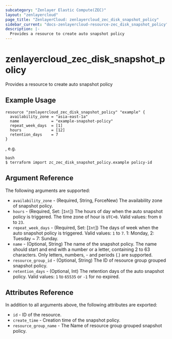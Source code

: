 ```yaml
---
subcategory: "Zenlayer Elastic Compute(ZEC)"
layout: "zenlayercloud"
page_title: "ZenlayerCloud: zenlayercloud_zec_disk_snapshot_policy"
sidebar_current: "docs-zenlayercloud-resource-zec_disk_snapshot_policy"
description: |-
  Provides a resource to create auto snapshot policy
---
```


# zenlayercloud_zec_disk_snapshot_policy

Provides a resource to create auto snapshot policy

## Example Usage

```hcl
resource "zenlayercloud_zec_disk_snapshot_policy" "example" {
  availability_zone = "asia-east-1a"
  name              = "example-snapshot-policy"
  repeat_week_days  = [1]
  hours             = [12]
  retention_days    = 7
}
```

, e.g.

```hcl
bash
$ terraform import zc_zec_disk_snapshot_policy.example policy-id
```

## Argument Reference

The following arguments are supported:

* `availability_zone` - (Required, String, ForceNew) The availability zone of snapshot policy.
* `hours` - (Required, Set: [`Int`]) The hours of day when the auto snapshot policy is triggered. The time zone of hour is `UTC+0`. Valid values: from `0` to `23`.
* `repeat_week_days` - (Required, Set: [`Int`]) The days of week when the auto snapshot policy is triggered. Valid values: `1` to `7`. 1: Monday, 2: Tuesday ~ 7: Sunday.
* `name` - (Optional, String) The name of the snapshot policy. The name should start and end with a number or a letter, containing 2 to 63 characters. Only letters, numbers, - and periods (.) are supported.
* `resource_group_id` - (Optional, String) The ID of resource group grouped snapshot policy.
* `retention_days` - (Optional, Int) The retention days of the auto snapshot policy. Valid values: `1` to `65535` or `-1` for no expired.

## Attributes Reference

In addition to all arguments above, the following attributes are exported:

* `id` - ID of the resource.
* `create_time` - Creation time of the snapshot policy.
* `resource_group_name` - The Name of resource group grouped snapshot policy.


